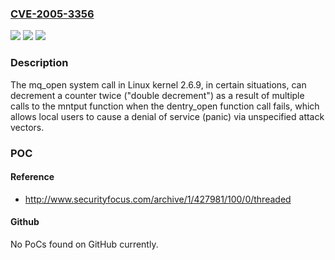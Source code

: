 ### [CVE-2005-3356](https://cve.mitre.org/cgi-bin/cvename.cgi?name=CVE-2005-3356)
![](https://img.shields.io/static/v1?label=Product&message=n%2Fa&color=blue)
![](https://img.shields.io/static/v1?label=Version&message=n%2Fa&color=blue)
![](https://img.shields.io/static/v1?label=Vulnerability&message=n%2Fa&color=brighgreen)

### Description

The mq_open system call in Linux kernel 2.6.9, in certain situations, can decrement a counter twice ("double decrement") as a result of multiple calls to the mntput function when the dentry_open function call fails, which allows local users to cause a denial of service (panic) via unspecified attack vectors.

### POC

#### Reference
- http://www.securityfocus.com/archive/1/427981/100/0/threaded

#### Github
No PoCs found on GitHub currently.

